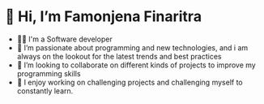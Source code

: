 # 👋 Hi, I’m Famonjena Finaritra
- 👨‍🦱 I'm a Software developer
- 💙 I’m passionate about programming and new technologies, and i am always on the lookout for the latest trends and best practices
- 💞️ I’m looking to collaborate on different kinds of projects to improve my programming skills
- 📖 I enjoy working on challenging projects and challenging myself to constantly learn.


<!---
Finaritr4/Finaritr4 is a ✨ special ✨ repository because its `README.md` (this file) appears on your GitHub profile.
You can click the Preview link to take a look at your changes.
--->
